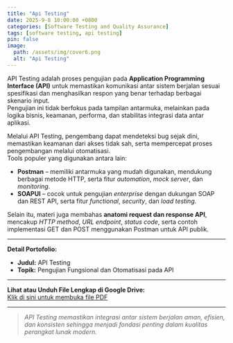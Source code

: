 ```yaml
---
title: "Api Testing"
date: 2025-9-8 10:00:00 +0800
categories: [Software Testing and Quality Assurance]
tags: [software testing, api testing]
pin: false
image:
  path: /assets/img/cover6.png
  alt: "Api Testing"
---
```



API Testing adalah proses pengujian pada **Application Programming Interface (API)** untuk memastikan komunikasi antar sistem berjalan sesuai spesifikasi dan menghasilkan respon yang benar terhadap berbagai skenario input.  
Pengujian ini tidak berfokus pada tampilan antarmuka, melainkan pada logika bisnis, keamanan, performa, dan stabilitas integrasi data antar aplikasi.

Melalui API Testing, pengembang dapat mendeteksi bug sejak dini, memastikan keamanan dari akses tidak sah, serta mempercepat proses pengembangan melalui otomatisasi.  
Tools populer yang digunakan antara lain:
- **Postman** – memiliki antarmuka yang mudah digunakan, mendukung berbagai metode HTTP, serta fitur *automation*, *mock server*, dan *monitoring*.
- **SOAPUI** – cocok untuk pengujian *enterprise* dengan dukungan SOAP dan REST API, serta fitur *functional*, *security*, dan *load testing*.

Selain itu, materi juga membahas **anatomi request dan response API**, mencakup *HTTP method*, *URL endpoint*, *status code*, serta contoh implementasi GET dan POST menggunakan Postman untuk API publik.

---

**Detail Portofolio:**
- **Judul:** API Testing  
- **Topik:** Pengujian Fungsional dan Otomatisasi pada API

---

**Lihat atau Unduh File Lengkap di Google Drive:**  
[Klik di sini untuk membuka file PDF](https://drive.google.com/file/d/1b5R0aV7jftn-94nSDdquKrhRcgBoj1v4/view?usp=sharing)

---

> *API Testing memastikan integrasi antar sistem berjalan aman, efisien, dan konsisten sehingga menjadi fondasi penting dalam kualitas perangkat lunak modern.*
